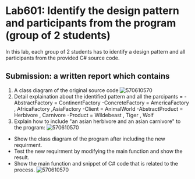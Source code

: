 # Lab601: Identify the design pattern and participants from the program (group of 2 students)

In this lab, each group of 2 students has to identify a design pattern and all participants 
from the provided C# source code. 

## Submission: a written report which contains

1. A class diagram of the original source code
![570610570](https://scontent-sin1-1.xx.fbcdn.net/hphotos-xap1/v/t34.0-12/12067264_10207087615823094_102483702_n.jpg?oh=b7934a38db892da108367cff5f909120&oe=5610ACF4)
2. Detail explaination about the identified pattern and all the parcipants
=
-AbstractFactory = ContinentFactory
-ConcreteFactory = AmericaFactory , AfricaFactory ,AsiaFactory
-Client = AnimalWorld
-AbstractProduct = Herbivore , Carnivore
-Product = Wildebeast , Tiger , Wolf 
3. Explain how to include "an asian herbivore and an asian carnivore" to the program: 
![570610570](https://fbcdn-sphotos-e-a.akamaihd.net/hphotos-ak-xpa1/v/t34.0-12/12087403_10207087653224029_70267733_n.jpg?oh=bc2e257ec1ff7a6702dae45e952849f3&oe=5610DCFE&__gda__=1443928158_de7b7920b6b37ba9489cfa2beef9a2db)
  - Show the class diagram of the program after including the new requirment.
  - Test the new requirment by modifying the main function and show the result.
  - Show the main function and snippet of C# code that is related to the process.
![570610570](https://scontent-sin1-1.xx.fbcdn.net/hphotos-xta1/v/t34.0-12/12092305_10207087635783593_1962455458_n.jpg?oh=6d16472e8b8c152ef1df88f3743395f0&oe=5610AC29)

